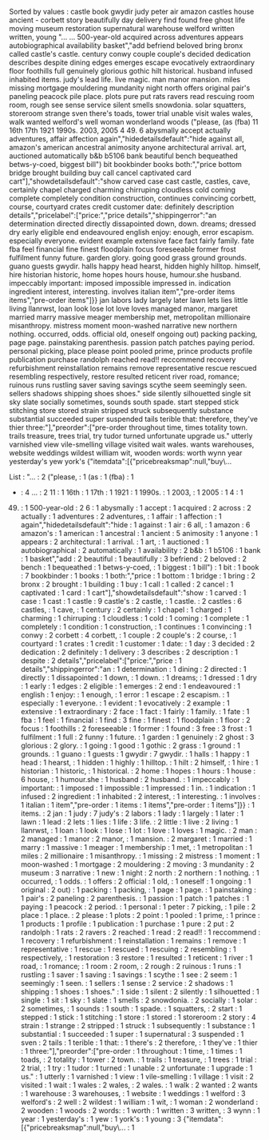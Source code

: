 Sorted by values :
castle book gwydir judy peter air amazon castles house ancient - corbett story beautifully day delivery find found free ghost life moving museum restoration supernatural warehouse welford written written, young "... ... 500-year-old acquired across adventures appears autobiographical availability basket","add befriend beloved bring bronx called castle's castle. century conwy couple couple's decided dedication describes despite dining edges emerges escape evocatively extraordinary floor foothills full genuinely glorious gothic hilt historical. husband infused inhabited items. judy's lead life. live magic. man manor mansion. miles missing mortgage mouldering mundanity night north offers original pair's paneling peacock pile place. plots pure put rats ravers read rescuing room room, rough see sense service silent smells snowdonia. solar squatters, storeroom strange sven there's toads, tower trial unable visit wales wales, walk wanted welford's well woman wonderland woods ("please, (as (fba) 11 16th 17th 1921 1990s. 2003, 2005 4 49. 6 abysmally accept actually adventures, affair affection again","hidedetailsdefault":"hide against all, amazon's american ancestral animosity anyone architectural arrival. art, auctioned automatically b&b b5106 bank beautiful bench bequeathed betws-y-coed, biggest bill") bit bookbinder books both:","price bottom bridge brought building buy call cancel captivated card cart"],"showdetailsdefault":"show carved case cast castle, castles, cave, certainly chapel charged charming chirruping cloudless cold coming complete completely condition construction, continues convincing corbett, course, courtyard crates credit customer date: definitely description details","pricelabel":["price:","price details","shippingerror":"an determination directed directly dissapointed down, down. dreams; dressed dry early eligible end endeavoured english enjoy: enough, error escapism. especially everyone. evident example extensive face fact fairly family. fate fba feel financial fine finest floodplain focus foreseeable former frost fulfilment funny future. garden glory. going good grass ground grounds. guano guests gwydir. halls happy head hearst, hidden highly hilltop. himself, hire historian historic, home hopes hours house, humour.she husband. impeccably important: imposed impossible impressed in. indication ingredient interest, interesting. involves italian item","pre-order items items","pre-order items"]}} jan labors lady largely later lawn lets lies little living llanrwst, loan look lose lot love loves managed manor, margaret married marry massive meager membership met, metropolitan millionaire misanthropy. mistress moment moon-washed narrative new northern nothing. occurred, odds. official old, oneself ongoing out) packing packing, page page. painstaking parenthesis. passion patch patches paying period. personal picking, place please point pooled prime, prince products profile publication purchase randolph reached read!! reccommend recovery refurbishment reinstallation remains remove representative rescue rescued resembling respectively, restore resulted reticent river road, romance; ruinous runs rustling saver saving savings scythe seem seemingly seen. sellers shadows shipping shoes shoes." side silently silhouetted single sit sky slate socially sometimes, sounds south spade. start stepped stick stitching store stored strain stripped struck subsequently substance substantial succeeded super suspended tails terible that: therefore, they've thier three:"],"preorder":["pre-order throughout time, times totality town. trails treasure, trees trial, try tudor turned unfortunate upgrade us." utterly varnished view vile-smelling village visited wait wales. wants warehouses, website weddings wildest william wit, wooden words: worth wynn year yesterday's yew york's {"itemdata":[{"pricebreaksmap":null,"buy\\... 

List :
"... : 2
("please, : 1
(as : 1
(fba) : 1
- : 4
... : 2
11 : 1
16th : 1
17th : 1
1921 : 1
1990s. : 1
2003, : 1
2005 : 1
4 : 1
49. : 1
500-year-old : 2
6 : 1
abysmally : 1
accept : 1
acquired : 2
across : 2
actually : 1
adventures : 2
adventures, : 1
affair : 1
affection : 1
again","hidedetailsdefault":"hide : 1
against : 1
air : 6
all, : 1
amazon : 6
amazon's : 1
american : 1
ancestral : 1
ancient : 5
animosity : 1
anyone : 1
appears : 2
architectural : 1
arrival. : 1
art, : 1
auctioned : 1
autobiographical : 2
automatically : 1
availability : 2
b&b : 1
b5106 : 1
bank : 1
basket","add : 2
beautiful : 1
beautifully : 3
befriend : 2
beloved : 2
bench : 1
bequeathed : 1
betws-y-coed, : 1
biggest : 1
bill") : 1
bit : 1
book : 7
bookbinder : 1
books : 1
both:","price : 1
bottom : 1
bridge : 1
bring : 2
bronx : 2
brought : 1
building : 1
buy : 1
call : 1
called : 2
cancel : 1
captivated : 1
card : 1
cart"],"showdetailsdefault":"show : 1
carved : 1
case : 1
cast : 1
castle : 9
castle's : 2
castle, : 1
castle. : 2
castles : 6
castles, : 1
cave, : 1
century : 2
certainly : 1
chapel : 1
charged : 1
charming : 1
chirruping : 1
cloudless : 1
cold : 1
coming : 1
complete : 1
completely : 1
condition : 1
construction, : 1
continues : 1
convincing : 1
conwy : 2
corbett : 4
corbett, : 1
couple : 2
couple's : 2
course, : 1
courtyard : 1
crates : 1
credit : 1
customer : 1
date: : 1
day : 3
decided : 2
dedication : 2
definitely : 1
delivery : 3
describes : 2
description : 1
despite : 2
details","pricelabel":["price:","price : 1
details","shippingerror":"an : 1
determination : 1
dining : 2
directed : 1
directly : 1
dissapointed : 1
down, : 1
down. : 1
dreams; : 1
dressed : 1
dry : 1
early : 1
edges : 2
eligible : 1
emerges : 2
end : 1
endeavoured : 1
english : 1
enjoy: : 1
enough, : 1
error : 1
escape : 2
escapism. : 1
especially : 1
everyone. : 1
evident : 1
evocatively : 2
example : 1
extensive : 1
extraordinary : 2
face : 1
fact : 1
fairly : 1
family. : 1
fate : 1
fba : 1
feel : 1
financial : 1
find : 3
fine : 1
finest : 1
floodplain : 1
floor : 2
focus : 1
foothills : 2
foreseeable : 1
former : 1
found : 3
free : 3
frost : 1
fulfilment : 1
full : 2
funny : 1
future. : 1
garden : 1
genuinely : 2
ghost : 3
glorious : 2
glory. : 1
going : 1
good : 1
gothic : 2
grass : 1
ground : 1
grounds. : 1
guano : 1
guests : 1
gwydir : 7
gwydir. : 1
halls : 1
happy : 1
head : 1
hearst, : 1
hidden : 1
highly : 1
hilltop. : 1
hilt : 2
himself, : 1
hire : 1
historian : 1
historic, : 1
historical. : 2
home : 1
hopes : 1
hours : 1
house : 6
house, : 1
humour.she : 1
husband : 2
husband. : 1
impeccably : 1
important: : 1
imposed : 1
impossible : 1
impressed : 1
in. : 1
indication : 1
infused : 2
ingredient : 1
inhabited : 2
interest, : 1
interesting. : 1
involves : 1
italian : 1
item","pre-order : 1
items : 1
items","pre-order : 1
items"]}} : 1
items. : 2
jan : 1
judy : 7
judy's : 2
labors : 1
lady : 1
largely : 1
later : 1
lawn : 1
lead : 2
lets : 1
lies : 1
life : 3
life. : 2
little : 1
live : 2
living : 1
llanrwst, : 1
loan : 1
look : 1
lose : 1
lot : 1
love : 1
loves : 1
magic. : 2
man : 2
managed : 1
manor : 2
manor, : 1
mansion. : 2
margaret : 1
married : 1
marry : 1
massive : 1
meager : 1
membership : 1
met, : 1
metropolitan : 1
miles : 2
millionaire : 1
misanthropy. : 1
missing : 2
mistress : 1
moment : 1
moon-washed : 1
mortgage : 2
mouldering : 2
moving : 3
mundanity : 2
museum : 3
narrative : 1
new : 1
night : 2
north : 2
northern : 1
nothing. : 1
occurred, : 1
odds. : 1
offers : 2
official : 1
old, : 1
oneself : 1
ongoing : 1
original : 2
out) : 1
packing : 1
packing, : 1
page : 1
page. : 1
painstaking : 1
pair's : 2
paneling : 2
parenthesis. : 1
passion : 1
patch : 1
patches : 1
paying : 1
peacock : 2
period. : 1
personal : 1
peter : 7
picking, : 1
pile : 2
place : 1
place. : 2
please : 1
plots : 2
point : 1
pooled : 1
prime, : 1
prince : 1
products : 1
profile : 1
publication : 1
purchase : 1
pure : 2
put : 2
randolph : 1
rats : 2
ravers : 2
reached : 1
read : 2
read!! : 1
reccommend : 1
recovery : 1
refurbishment : 1
reinstallation : 1
remains : 1
remove : 1
representative : 1
rescue : 1
rescued : 1
rescuing : 2
resembling : 1
respectively, : 1
restoration : 3
restore : 1
resulted : 1
reticent : 1
river : 1
road, : 1
romance; : 1
room : 2
room, : 2
rough : 2
ruinous : 1
runs : 1
rustling : 1
saver : 1
saving : 1
savings : 1
scythe : 1
see : 2
seem : 1
seemingly : 1
seen. : 1
sellers : 1
sense : 2
service : 2
shadows : 1
shipping : 1
shoes : 1
shoes." : 1
side : 1
silent : 2
silently : 1
silhouetted : 1
single : 1
sit : 1
sky : 1
slate : 1
smells : 2
snowdonia. : 2
socially : 1
solar : 2
sometimes, : 1
sounds : 1
south : 1
spade. : 1
squatters, : 2
start : 1
stepped : 1
stick : 1
stitching : 1
store : 1
stored : 1
storeroom : 2
story : 4
strain : 1
strange : 2
stripped : 1
struck : 1
subsequently : 1
substance : 1
substantial : 1
succeeded : 1
super : 1
supernatural : 3
suspended : 1
sven : 2
tails : 1
terible : 1
that: : 1
there's : 2
therefore, : 1
they've : 1
thier : 1
three:"],"preorder":["pre-order : 1
throughout : 1
time, : 1
times : 1
toads, : 2
totality : 1
tower : 2
town. : 1
trails : 1
treasure, : 1
trees : 1
trial : 2
trial, : 1
try : 1
tudor : 1
turned : 1
unable : 2
unfortunate : 1
upgrade : 1
us." : 1
utterly : 1
varnished : 1
view : 1
vile-smelling : 1
village : 1
visit : 2
visited : 1
wait : 1
wales : 2
wales, : 2
wales. : 1
walk : 2
wanted : 2
wants : 1
warehouse : 3
warehouses, : 1
website : 1
weddings : 1
welford : 3
welford's : 2
well : 2
wildest : 1
william : 1
wit, : 1
woman : 2
wonderland : 2
wooden : 1
woods : 2
words: : 1
worth : 1
written : 3
written, : 3
wynn : 1
year : 1
yesterday's : 1
yew : 1
york's : 1
young : 3
{"itemdata":[{"pricebreaksmap":null,"buy\\... : 1
